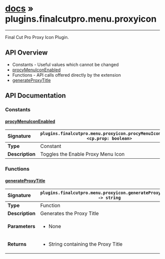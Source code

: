 # [docs](index.md) » plugins.finalcutpro.menu.proxyicon
---

Final Cut Pro Proxy Icon Plugin.

## API Overview
* Constants - Useful values which cannot be changed
 * [procyMenuIconEnabled](#procymenuiconenabled)
* Functions - API calls offered directly by the extension
 * [generateProxyTitle](#generateproxytitle)

## API Documentation

### Constants

#### [procyMenuIconEnabled](#procymenuiconenabled)
| <span style="float: left;">**Signature**</span> | <span style="float: left;">`plugins.finalcutpro.menu.proxyicon.procyMenuIconEnabled <cp.prop: boolean>` </span>                                                          |
| -----------------------------------------------------|---------------------------------------------------------------------------------------------------------|
| **Type**                                             | Constant                                                                                         |
| **Description**                                      | Toggles the Enable Proxy Menu Icon                                                                                         |

### Functions

#### [generateProxyTitle](#generateproxytitle)
| <span style="float: left;">**Signature**</span> | <span style="float: left;">`plugins.finalcutpro.menu.proxyicon.generateProxyTitle() -> string` </span>                                                          |
| -----------------------------------------------------|---------------------------------------------------------------------------------------------------------|
| **Type**                                             | Function                                                                                         |
| **Description**                                      | Generates the Proxy Title                                                                                         |
| **Parameters**                                       | <ul><li>None</li></ul> |
| **Returns**                                          | <ul><li>String containing the Proxy Title</li></ul>          |

